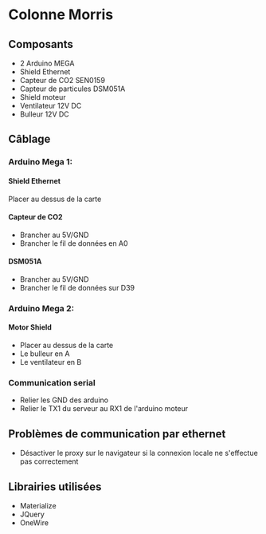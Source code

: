 # Colonne Morris
## Composants
- 2 Arduino MEGA
- Shield Ethernet
- Capteur de CO2 SEN0159
- Capteur de particules DSM051A
- Shield moteur
- Ventilateur 12V DC
- Bulleur 12V DC

## Câblage
### Arduino Mega 1:
#### Shield Ethernet
Placer au dessus de la carte
#### Capteur de CO2
- Brancher au 5V/GND
- Brancher le fil de données en A0

#### DSM051A
- Brancher au 5V/GND
- Brancher le fil de données sur D39

### Arduino Mega 2:
#### Motor Shield
- Placer au dessus de la carte
- Le bulleur en A
- Le ventilateur en B

### Communication serial
- Relier les GND des arduino
- Relier le TX1 du serveur au RX1 de l'arduino moteur

## Problèmes de communication par ethernet
- Désactiver le proxy sur le navigateur si la connexion locale ne s'effectue pas correctement

## Librairies utilisées
- Materialize
- JQuery
- OneWire



